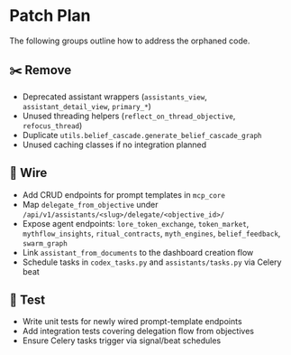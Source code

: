 # Patch Plan

The following groups outline how to address the orphaned code.

## ✂️ Remove
- Deprecated assistant wrappers (`assistants_view`, `assistant_detail_view`, `primary_*`)
- Unused threading helpers (`reflect_on_thread_objective`, `refocus_thread`)
- Duplicate `utils.belief_cascade.generate_belief_cascade_graph`
- Unused caching classes if no integration planned

## 🔗 Wire
- Add CRUD endpoints for prompt templates in `mcp_core`
- Map `delegate_from_objective` under `/api/v1/assistants/<slug>/delegate/<objective_id>/`
- Expose agent endpoints: `lore_token_exchange`, `token_market`, `mythflow_insights`, `ritual_contracts`, `myth_engines`, `belief_feedback`, `swarm_graph`
- Link `assistant_from_documents` to the dashboard creation flow
- Schedule tasks in `codex_tasks.py` and `assistants/tasks.py` via Celery beat

## 🧪 Test
- Write unit tests for newly wired prompt-template endpoints
- Add integration tests covering delegation flow from objectives
- Ensure Celery tasks trigger via signal/beat schedules

